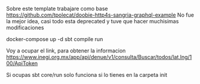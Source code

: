 Sobre este template trabajare como base
https://github.com/tpolecat/doobie-http4s-sangria-graphql-example
No fue la mejor idea, casi todo esta deprecated y tuve que hacer muchisimas modificaciones

docker-compose up -d
sbt
compile
run

Voy a ocupar el link, para obtener la informacion
https://www.inegi.org.mx/app/api/denue/v1/consulta/Buscar/todos/lat,lng/100/ApiToken

Si ocupas 
sbt core/run 
solo funciona si lo tienes en la carpeta init


